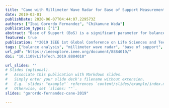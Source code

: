```yaml
---
title: "Cane with Millimeter Wave Radar for Base of Support Measurement"
date: 2019-03-01
publishDate: 2020-06-07T04:44:07.229573Z
authors: ["Ibai Gorordo Fernandez", "Chikamune Wada"]
publication_types: ["1"]
abstract: "Base of Support (BoS) is a significant parameter for balance analysis. It is particularly important for people using assistive devices such as canes or walkers, because assistive devices improve the stability of the user by increasing the Base of Support. The objective of this research is to develop a wearable device that is able to analyze balance by measuring the position of the Center of Gravity (CoG) inside the Base of Support while using a cane. In this paper, we present our initial work to measure the Base of Support. We developed an instrumented cane with a millimeter wave radar in order to measure the Base of Support in real time. The point cloud data from the radar were grouped into clusters to identify the points belonging to each foot. A density-based spatial clustering of applications with noise (DBSCAN) algorithm was used for this purpose. Finally, the right and left foot were differentiated based on the position of the centroid of each cluster. Knowing the position of both feet with respect to the cane, we were able to measure the BoS with an error of 92.04 cm2 (7.38 %)."
featured: true
publication: "*2019 IEEE 1st Global Conference on Life Sciences and Technologies (LifeTech)*"
tags: ["balance analysis", "millimeter wave radar", "base of support", "assistive devices", "cane"]
url_pdf: "https://ieeexplore.ieee.org/document/8884010/"
doi: "10.1109/LifeTech.2019.8884010"

url_slides: ''
# Slides (optional).
#   Associate this publication with Markdown slides.
#   Simply enter your slide deck's filename without extension.
#   E.g. `slides: "example"` references `content/slides/example/index.md`.
#   Otherwise, set `slides: ""`.
slides: "gorordo-fernandez-cane-2019"

---
```



